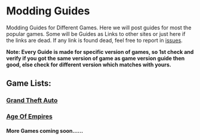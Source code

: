 # Modding Guides

Modding Guides for Different Games. Here we will post guides for most the popular games. Some will be Guides as Links to other sites or just here if the links are dead. If any link is found dead, feel free to report in [issues](https://github.com/Vampire-Lazy/modding-guides/issues).

**Note: Every Guide is made for specific version of games, so 1st check and verify if you got the same version of game as game version guide then good, else check for different version which matches with yours.**

## Game Lists:

### [Grand Theft Auto](https://github.com/Vampire-Lazy/modding-guides/blob/main/games/gta/gta.md)

### [Age Of Empires](https://github.com/Vampire-Lazy/modding-guides/blob/main/games/aoe/aoe.md)

#### More Games coming soon......
